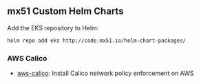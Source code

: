 
## mx51 Custom Helm Charts

Add the EKS repository to Helm:

```sh
helm repo add eks http://code.mx51.io/helm-chart-packages/
```

### AWS Calico
* [aws-calico](stable/aws-calico): Install Calico network policy enforcement on AWS
